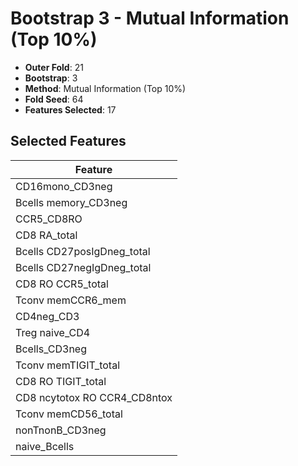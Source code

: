 # Bootstrap 3 - Mutual Information (Top 10%)

- **Outer Fold**: 21
- **Bootstrap**: 3
- **Method**: Mutual Information (Top 10%)
- **Fold Seed**: 64
- **Features Selected**: 17

## Selected Features

| Feature |
|---------|
| CD16mono_CD3neg |
| Bcells memory_CD3neg |
| CCR5_CD8RO |
| CD8 RA_total |
| Bcells CD27posIgDneg_total |
| Bcells CD27negIgDneg_total |
| CD8 RO CCR5_total |
| Tconv memCCR6_mem |
| CD4neg_CD3 |
| Treg naive_CD4 |
| Bcells_CD3neg |
| Tconv memTIGIT_total |
| CD8 RO TIGIT_total |
| CD8 ncytotox RO CCR4_CD8ntox |
| Tconv memCD56_total |
| nonTnonB_CD3neg |
| naive_Bcells |
